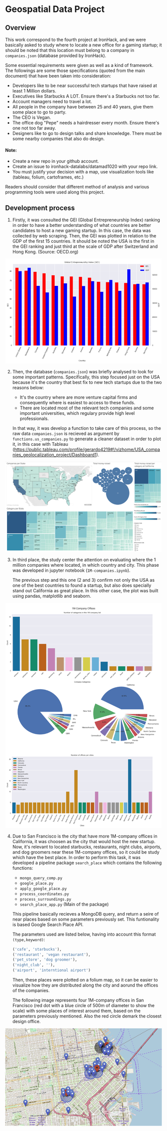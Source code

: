 # Geospatial Data Project

## Overview
This work correspond to the fourth project at IronHack, and we were basically asked to study where to locate a new office for a gaming startup; it should be noted that this location must belong to a company in `companies.json` (database provided by IronHack).

Some essential requirements were given as well as a kind of framework.
The followings are some those specifications (quoted from the main document) that have been taken into consideration:
- Developers like to be near successful tech startups that have raised at least 1 Million dollars.
- Executives like Starbucks A LOT. Ensure there's a Starbucks not too far.
- Account managers need to travel a lot.
- All people in the company have between 25 and 40 years, give them some place to go to party.
- The CEO is Vegan.
- The office dog "Pepe" needs a hairdresser every month. Ensure there's one not too far away.
- Designers like to go to design talks and share knowledge. There must be some nearby companies that also do design.
#### Note: 
- Create a new repo in your github account.
- Create an issue to ironhack-datalabs/datamad1020 with your repo link.
- You must justify your decision with a map, use visualization tools like (tableau, folium, cartoframes, etc.)


Readers should consider that different method of analysis and various programming tools were used along this project.

## Development process
1. Firstly, it was consulted the GEI (Global Entrepreneurship Index) ranking in order to have a better understanding of what countries are better candidates to host a new gaming startup. In this case, the data was collected by web scraping. Then, the GEI was plotted in relation to the GDP of the first 15 countries. It should be noted the USA is the first in the GEI ranking and just third at the scale of GDP after Switzerland and Hong Kong. (Source: OECD.org)

![plot-1](outputs/gei-and-gdp-per-country.png)

2. Then, the database (`companies.json`) was briefly analysed to look for some important patterns. Specifically, this step focused just on the USA because it's the country that best fix to new tech startups due to the two reasons below:
    - It's the country where are more venture capital firms and consequently where is easiest to access to these funds.
    - There are located most of the relevant tech companies and some important universities, which regulary provide high level professionals.

    In that way, it was develop a function to take care of this process, so the raw data `companies.json` is recieved as argument by  `functions.us_companies.py` to generate a cleaner dataset in order to plot it, in this case with Tableau (https://public.tableau.com/profile/gerardo4219#!/vizhome/USA_companies_geolocalization_project/Dashboard1).
   


![plot-2](outputs/us-companies.png)



3. In third place, the study center the attention on evaluating where the 1 million companies where located, in which country and city. This phase was developed in jupyter notebook (`1M-companies.ipynb`).

    The previous step and this one (2 and 3) confirm not only the USA as one of the best countries to found a startup, but also does specially stand out California as great place. In this other case, the plot was built using pandas, matplotlib and seaborn.



![plot-3](outputs/1m-company-offices-chart.png)



4. Due to San Francisco is the city that have more 1M-company offices in California, it was choosen as the city that would host the new startup. Now, it's relevant to located starbucks, restaurants, night clubs, airports, and dog groomers near these 1M-company offices, so it could be study which have the best place. In order to perform this task, it was developed a pipeline package `search_place` which contains the following functions:
    - `mongo_query_comp.py`
    - `google_place.py`
    - `apply_google_place.py`
    - `process_coordinates.py`
    - `process_surroundings.py`
    - `search_place_app.py` (Main of the package)

    This pipeline basically recieves a MongoDB query, and return a seire of near places based on some parameters previously set. This funtionality is based Google Search Place API.

    The parameters used are listed below, having into account this format `(type,keyword)`:
    
    ```python 
    ('cafe', 'starbucks'),
    ('restaurant', 'vegan restaurant'),
    ('pet_store', 'dog groomer'),
    ('night_club', ''),
    ('airport', 'interntional airport')
    ```

    Then, these places were plotted on a folium map, so it can be easier to visualize how they are distributed along the city and aorund the offices of the companies.

    The following image represents four 1M-company offices in San Francisco (red dot with a blue circle of 500m of diameter to show the scale) with some places of interest around them, based on the parameters previously mentioned. Also the red circle demark the closest design office.



![plot-3](outputs/map.png)